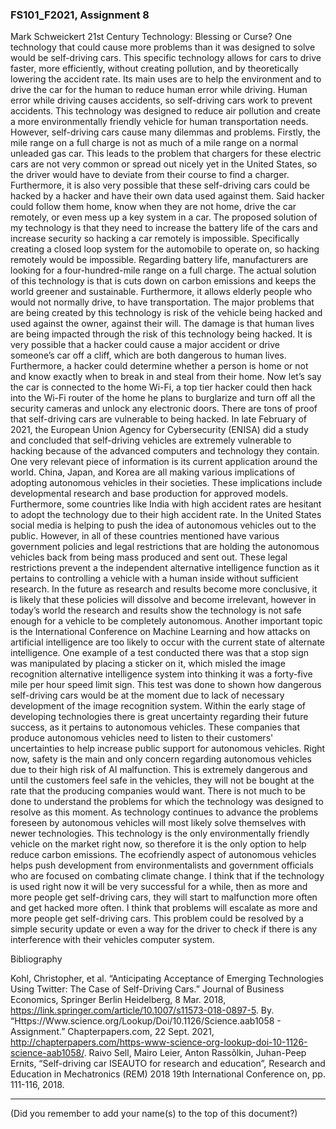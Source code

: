 ### FS101_F2021, Assignment 8


Mark Schweickert
21st Century Technology: Blessing or Curse?
One technology that could cause more problems than it was designed to solve would be self-driving cars. This specific technology allows for cars to drive faster, more efficiently, without creating pollution, and by theoretically lowering the accident rate. Its main uses are to help the environment and to drive the car for the human to reduce human error while driving. Human error while driving causes accidents, so self-driving cars work to prevent accidents. This technology was designed to reduce air pollution and create a more environmentally friendly vehicle for human transportation needs. However, self-driving cars cause many dilemmas and problems. Firstly, the mile range on a full charge is not as much of a mile range on a normal unleaded gas car. This leads to the problem that chargers for these electric cars are not very common or spread out nicely yet in the United States, so the driver would have to deviate from their course to find a charger. Furthermore, it is also very possible that these self-driving cars could be hacked by a hacker and have their own data used against them. Said hacker could follow them home, know when they are not home, drive the car remotely, or even mess up a key system in a car.
The proposed solution of my technology is that they need to increase the battery life of the cars and increase security so hacking a car remotely is impossible. Specifically creating a closed loop system for the automobile to operate on, so hacking remotely would be impossible. Regarding battery life, manufacturers are looking for a four-hundred-mile range on a full charge. The actual solution of this technology is that is cuts down on carbon emissions and keeps the world greener and sustainable. Furthermore, it allows elderly people who would not normally drive, to have transportation. The major problems that are being created by this technology is risk of the vehicle being hacked and used against the owner, against their will. The damage is that human lives are being impacted through the risk of this technology being hacked. It is very possible that a hacker could cause a major accident or drive someone’s car off a cliff, which are both dangerous to human lives. Furthermore, a hacker could determine whether a person is home or not and know exactly when to break in and steal from their home. Now let’s say the car is connected to the home Wi-Fi, a top tier hacker could then hack into the Wi-Fi router of the home he plans to burglarize and turn off all the security cameras and unlock any electronic doors. There are tons of proof that self-driving cars are vulnerable to being hacked. In late February of 2021, the European Union Agency for Cybersecurity (ENISA) did a study and concluded that self-driving vehicles are extremely vulnerable to hacking because of the advanced computers and technology they contain.
One very relevant piece of information is its current application around the world. China, Japan, and Korea are all making various implications of adopting autonomous vehicles in their societies. These implications include developmental research and base production for approved models. Furthermore, some countries like India with high accident rates are hesitant to adopt the technology due to their high accident rate. In the United States social media is helping to push the idea of autonomous vehicles out to the public. However, in all of these countries mentioned have various government policies and legal restrictions that are holding the autonomous vehicles back from being mass produced and sent out. These legal restrictions prevent a the independent alternative intelligence function as it pertains to controlling a vehicle with a human inside without sufficient research. In the future as research and results become more conclusive, it is likely that these policies will dissolve and become irrelevant, however in today’s world the research and results show the technology is not safe enough for a vehicle to be completely autonomous. Another important topic is the International Conference on Machine Learning and how attacks on artificial intelligence are too likely to occur with the current state of alternate intelligence. One example of a test conducted there was that a stop sign was manipulated by placing a sticker on it, which misled the image recognition alternative intelligence system into thinking it was a forty-five mile per hour speed limit sign. This test was done to shown how dangerous self-driving cars would be at the moment due to lack of necessary development of the image recognition system. Within the early stage of developing technologies there is great uncertainty regarding their future success, as it pertains to autonomous vehicles. These companies that produce autonomous vehicles need to listen to their customers' uncertainties to help increase public support for autonomous vehicles. Right now, safety is the main and only concern regarding autonomous vehicles due to their high risk of AI malfunction. This is extremely dangerous and until the customers feel safe in the vehicles, they will not be bought at the rate that the producing companies would want. 
There is not much to be done to understand the problems for which the technology was designed to resolve as this moment. As technology continues to advance the problems foreseen by autonomous vehicles will most likely solve themselves with newer technologies. This technology is the only environmentally friendly vehicle on the market right now, so therefore it is the only option to help reduce carbon emissions. The ecofriendly aspect of autonomous vehicles helps push development from environmentalists and government officials who are focused on combating climate change. I think that if the technology is used right now it will be very successful for a while, then as more and more people get self-driving cars, they will start to malfunction more often and get hacked more often. I think that problems will escalate as more and more people get self-driving cars. This problem could be resolved by a simple security update or even a way for the driver to check if there is any interference with their vehicles computer system.




Bibliography

Kohl, Christopher, et al. “Anticipating Acceptance of Emerging Technologies Using Twitter: The Case of Self-Driving Cars.” Journal of Business Economics, Springer Berlin Heidelberg, 8 Mar. 2018, https://link.springer.com/article/10.1007/s11573-018-0897-5.
By. “Https://Www.science.org/Lookup/Doi/10.1126/Science.aab1058 - Assignment.” Chapterpapers.com, 22 Sept. 2021, http://chapterpapers.com/https-www-science-org-lookup-doi-10-1126-science-aab1058/.
Raivo Sell, Mairo Leier, Anton Rassõlkin, Juhan-Peep Ernits, “Self-driving car ISEAUTO for 	research and education”, Research and Education in Mechatronics (REM) 2018 19th     	International Conference on, pp. 111-116, 2018.







---

(Did you remember to add your name(s) to the top of this document?)
